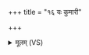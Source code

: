 +++
title = "१६ यः कुमारी"

+++
<details><summary>मूलम् (VS)</summary>

यः कु॑मा॒री पि॑ङ्गलि॒का वस॑न्तं पीव॒री ल॑भेत्। तैल॑कुण्ड॒मिमा॑ङ्गु॒ष्ठं रोद॑न्तं शुद॒मुद्ध॑रेत् ॥
</details>